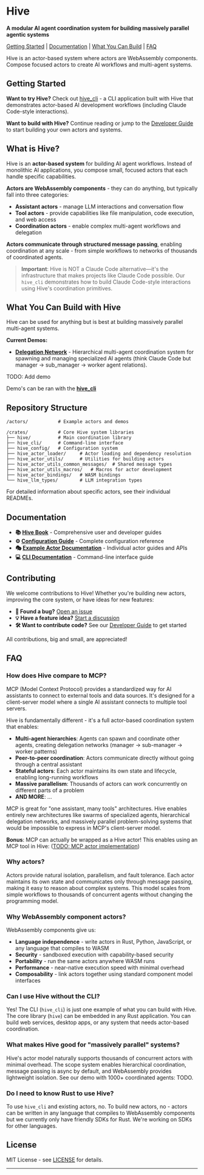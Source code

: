 # Hive

<!-- Big header image here -->

**A modular AI agent coordination system for building massively parallel agentic systems**

[Getting Started](#getting-started) | [Documentation](docs/) | [What You Can Build](#what-you-can-build-with-hive) | [FAQ](#faq)

Hive is an actor-based system where actors are WebAssembly components. Compose focused actors to create AI workflows and multi-agent systems.

## Getting Started

**Want to try Hive?** Check out [hive_cli](crates/hive_cli/) - a CLI application built with Hive that demonstrates actor-based AI development workflows (including Claude Code-style interactions).

**Want to build with Hive?** Continue reading or jump to the [Developer Guide](docs/developer-guide/) to start building your own actors and systems.

## What is Hive?

Hive is an **actor-based system** for building AI agent workflows. Instead of monolithic AI applications, you compose small, focused actors that each handle specific capabilities.

**Actors are WebAssembly components** - they can do anything, but typically fall into three categories:
- **Assistant actors** - manage LLM interactions and conversation flow
- **Tool actors** - provide capabilities like file manipulation, code execution, and web access  
- **Coordination actors** - enable complex multi-agent workflows and delegation

**Actors communicate through structured message passing**, enabling coordination at any scale - from simple workflows to networks of thousands of coordinated agents.

> **Important**: Hive is NOT a Claude Code alternative—it's the infrastructure that makes projects like Claude Code possible. Our `hive_cli` demonstrates how to build Claude Code-style interactions using Hive's coordination primitives.

## What You Can Build with Hive

Hive can be used for anything but is best at building massively parallel multi-agent systems.

**Current Demos:**
- **[Delegation Network](actors/delegation_network/)** - Hierarchical multi-agent coordination system for spawning and managing specialized AI agents (think Claude Code but manager -> sub_manager -> worker agent relations).

TODO: Add demo 

Demo's can be ran with the **[hive_cli](crates/hive_cli/)**

## Repository Structure

```
/actors/           # Example actors and demos

/crates/           # Core Hive system libraries
├── hive/          # Main coordination library  
├── hive_cli/      # Command-line interface
├── hive_config/   # Configuration system
├── hive_actor_loader/     # Actor loading and dependency resolution
├── hive_actor_utils/      # Utilities for building actors
├── hive_actor_utils_common_messages/  # Shared message types
├── hive_actor_utils_macros/   # Macros for actor development
├── hive_actor_bindings/   # WASM bindings
└── hive_llm_types/        # LLM integration types
```

For detailed information about specific actors, see their individual READMEs.

## Documentation

- **📚 [Hive Book](docs/)** - Comprehensive user and developer guides
- **⚙️ [Configuration Guide](crates/hive_config/README.md)** - Complete configuration reference
- **🎭 [Example Actor Documentation](actors/)** - Individual actor guides and APIs
- **💻 [CLI Documentation](crates/hive_cli/README.md)** - Command-line interface guide

## Contributing

We welcome contributions to Hive! Whether you're building new actors, improving the core system, or have ideas for new features:

- **🐛 Found a bug?** [Open an issue](https://github.com/SilasMarvin/hive/issues)
- **💡 Have a feature idea?** [Start a discussion](https://github.com/SilasMarvin/hive/issues)
- **🛠️ Want to contribute code?** See our [Developer Guide](docs/developer-guide/) to get started

All contributions, big and small, are appreciated!

## FAQ

### How does Hive compare to MCP?

MCP (Model Context Protocol) provides a standardized way for AI assistants to connect to external tools and data sources. It's designed for a client-server model where a single AI assistant connects to multiple tool servers.

Hive is fundamentally different - it's a full actor-based coordination system that enables:
- **Multi-agent hierarchies**: Agents can spawn and coordinate other agents, creating delegation networks (manager → sub-manager → worker patterns)
- **Peer-to-peer coordination**: Actors communicate directly without going through a central assistant
- **Stateful actors**: Each actor maintains its own state and lifecycle, enabling long-running workflows
- **Massive parallelism**: Thousands of actors can work concurrently on different parts of a problem
- **AND MORE**: ...

MCP is great for "one assistant, many tools" architectures. Hive enables entirely new architectures like swarms of specialized agents, hierarchical delegation networks, and massively parallel problem-solving systems that would be impossible to express in MCP's client-server model.

**Bonus**: MCP can actually be wrapped as a Hive actor! This enables using an MCP tool in Hive: ([TODO: MCP actor implementation](actors/mcp_client/))

### Why actors?

Actors provide natural isolation, parallelism, and fault tolerance. Each actor maintains its own state and communicates only through message passing, making it easy to reason about complex systems. This model scales from simple workflows to thousands of concurrent agents without changing the programming model.

### Why WebAssembly component actors?

WebAssembly components give us:
- **Language independence** - write actors in Rust, Python, JavaScript, or any language that compiles to WASM
- **Security** - sandboxed execution with capability-based security
- **Portability** - run the same actors anywhere WASM runs
- **Performance** - near-native execution speed with minimal overhead
- **Composability** - link actors together using standard component model interfaces

### Can I use Hive without the CLI?

Yes! The CLI (`hive_cli`) is just one example of what you can build with Hive. The core library (`hive`) can be embedded in any Rust application. You can build web services, desktop apps, or any system that needs actor-based coordination.

### What makes Hive good for "massively parallel" systems?

Hive's actor model naturally supports thousands of concurrent actors with minimal overhead. The scope system enables hierarchical coordination, message passing is async by default, and WebAssembly provides lightweight isolation. See our demo with 1000+ coordinated agents: TODO.

### Do I need to know Rust to use Hive?

To use `hive_cli` and existing actors, no. To build new actors, no - actors can be written in any language that compiles to WebAssembly components but we currently only have friendly SDKs for Rust. We're working on SDKs for other languages.

## License

MIT License - see [LICENSE](LICENSE) for details.

---
